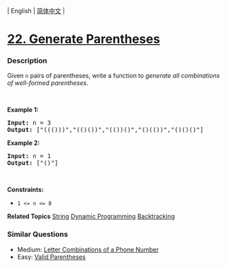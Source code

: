 | English | [简体中文](README.md) |

# [22. Generate Parentheses](https://leetcode-cn.com/problems/generate-parentheses)
 ### Description
<p>Given <code>n</code> pairs of parentheses, write a function to <em>generate all combinations of well-formed parentheses</em>.</p>

<p>&nbsp;</p>
<p><strong>Example 1:</strong></p>
<pre><strong>Input:</strong> n = 3
<strong>Output:</strong> ["((()))","(()())","(())()","()(())","()()()"]
</pre><p><strong>Example 2:</strong></p>
<pre><strong>Input:</strong> n = 1
<strong>Output:</strong> ["()"]
</pre>
<p>&nbsp;</p>
<p><strong>Constraints:</strong></p>

<ul>
	<li><code>1 &lt;= n &lt;= 8</code></li>
</ul>

**Related Topics**  [String](https://leetcode-cn.com/tag/string) [Dynamic Programming](https://leetcode-cn.com/tag/dynamic-programming) [Backtracking](https://leetcode-cn.com/tag/backtracking) 

### Similar Questions
 - Medium:	[Letter Combinations of a Phone Number](https://leetcode-cn.com/problems/letter-combinations-of-a-phone-number) 
 - Easy:	[Valid Parentheses](https://leetcode-cn.com/problems/valid-parentheses) 
